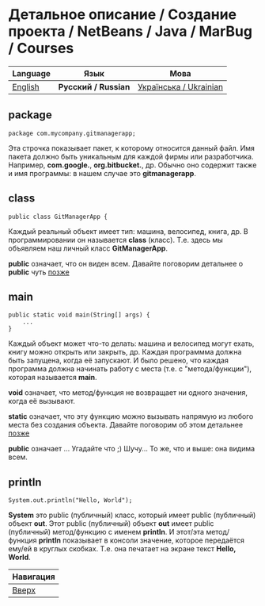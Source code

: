 # Детальное описание / Создание проекта / NetBeans / Java / MarBug / Courses

| Language | Язык | Мова |
| -------- | ---- | ---- |
| [English](README.md) | **Русский / Russian** | [Українська / Ukrainian](README.uk.md) |

## package ##

    package com.mycompany.gitmanagerapp;

Эта строчка показывает пакет, к которому относится данный файл. Имя пакета должно быть уникальным для каждой фирмы или разработчика. Например, **com.google.**, **org.bitbucket.**, др. Обычно оно содержит также и имя программы: в нашем случае это **gitmanagerapp**.

## class ##

    public class GitManagerApp {

Каждый реальный объект имеет тип: машина, велосипед, книга, др. В программировании он называется **class** (класс). Т.е. здесь мы объявляем наш личный класс **GitManagerApp**.

**public** означает, что он виден всем. Давайте поговорим детальнее о **public** чуть [позже](TODO)

## main ##

    public static void main(String[] args) {
        ...
    }

Каждый объект может что-то делать: машина и велосипед могут ехать, книгу можно открыть или закрыть, др. Каждая программма должна быть запущена, когда её запускают. И было решено, что каждая программа должна начинать работу с места (т.е. с "метода/функции"), которая называется **main**.

**void** означает, что метод/функция не возвращает ни одного значения, когда её вызывают.

**static** означает, что эту функцию можно вызывать напрямую из любого места без создания объекта. Давайте поговорим об этом детальнее [позже](TODO)

**public** означает ... Угадайте что ;) Шучу... То же, что и выше: она видима всем.

## println ##

    System.out.println("Hello, World");

**System** это public (публичный) класс, который имеет public (публичный) объект **out**. Этот public (публичный) объект **out** имеет public (публичный) метод/функцию с именем **println**. И этот/эта метод/функция **println** показывает в консоли значение, которое передаётся ему/ей в круглых скобках. Т.е. она печатает на экране текст **Hello, World**.

| Навигация                |
| ------------------------ |
| [Вверх](../README.ru.md) |
